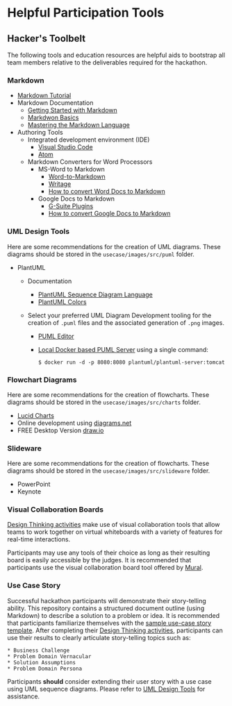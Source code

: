 # Helpful Participation Tools

## Hacker's Toolbelt
The following tools and education resources are helpful aids to bootstrap all team members relative to the deliverables required for the hackathon. 

### Markdown

* [Markdown Tutorial](https://www.markdowntutorial.com/)
* Markdown Documentation
    * [Getting Started with Markdown](https://www.markdownguide.org/getting-started/)
    * [Markdwon Basics](https://www.markdownguide.org/basic-syntax/)
    * [Mastering the Markdown Language](https://guides.github.com/features/mastering-markdown/)
* Authoring Tools
    * Integrated development environment (IDE)
        * [Visual Studio Code](https://code.visualstudio.com/)
        * [Atom](https://atom.io)
    * Markdown Converters for Word Processors
        * MS-Word to Markdown
            * [Word-to-Markdown](https://word2md.com/)
            * [Writage](https://www.writage.com/)
            * [How to convert Word Docs to Markdown](https://medium.com/@ravinduk369/convert-a-ms-word-document-to-markdown-e0e99c41cfab)
        * Google Docs to Markdown
            * [G-Suite Plugins](https://gsuite.google.com/marketplace/app/docs_to_markdown/700168918607)
            * [How to convert Google Docs to Markdown](https://unslush.substack.com/p/how-to-convert-a-google-doc-to-markdown)

### UML Design Tools
Here are some recommendations for the creation of UML diagrams. These diagrams should be stored in the `usecase/images/src/puml` folder.

* PlantUML
    * Documentation
        * [PlantUML Sequence Diagram Language](https://plantuml.com/sequence-diagram)
        * [PlantUML Colors](https://plantuml.com/color)
    * Select your preferred UML Diagram Development tooling for the creation of ```.puml``` files and the associated generation of ```.png``` images.

      * [PUML Editor](https://www.planttext.com/)
      * [Local Docker based PUML Server](https://hub.docker.com/r/plantuml/plantuml-server) using a single command:

          ```
          $ docker run -d -p 8080:8080 plantuml/plantuml-server:tomcat
          ```
    
### Flowchart Diagrams
Here are some recommendations for the creation of flowcharts. These diagrams should be stored in the `usecase/images/src/charts` folder.

* [Lucid Charts](https://lucid.app/documents#/dashboard)
* Online development using [diagrams.net](https://www.diagrams.net)
* FREE Desktop Version [draw.io](https://github.com/jgraph/drawio-desktop/releases/tag/v14.4.3)

### Slideware
Here are some recommendations for the creation of flowcharts. These diagrams should be stored in the `usecase/images/src/slideware` folder.

* PowerPoint
* Keynote

### Visual Collaboration Boards
[Design Thinking activities](./design-thinking-artifacts.md) make use of visual collaboration tools that allow teams to work together on virtual whiteboards with a variety of features for real-time interactions. 

Participants may use any tools of their choice as long as their resulting board is easily accessible by the judges. It is recommended that participants use the visual collaboration board tool offered by [Mural](https://www.mural.co).

### Use Case Story
Successful hackathon participants will demonstrate their story-telling ability. This repository contains a structured document outline (using Markdown) to describe a solution to a problem or idea. It is recommended that participants familiarize themselves with the [sample use-case story template](../challenges/challenge1/usecase/story-template.md). After completing their [Design Thinking activities](./design-thinking-artifacts.md), participants can use their results to clearly articulate story-telling topics such as:

    * Business Challenge
    * Problem Domain Vernacular
    * Solution Assumptions
    * Problem Domain Persona

Participants **should** consider extending their user story with a use case using UML sequence diagrams. Please refer to [UML Design Tools](#uml-design-tools) for assistance. 
